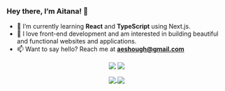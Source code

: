 ### Hey there, I’m Aitana! 👋

* 🌱 I’m currently learning **React** and **TypeScript** using Next.js.
* 💞 I love front-end development and am interested in building beautiful and functional websites and applications.
* 📫 Want to say hello? Reach me at **aeshough@gmail.com**

<p align="center"><a href="https://www.linkedin.com/in/aitanashough/"><img align="center" src="https://img.shields.io/badge/LinkedIn-6fd2f9?style=for-the-badge&logo=linkedin&logoColor=282a36"></a>
<a href="https://aitanas.github.io/portfolio/"><img align="center" src="https://img.shields.io/badge/portfolio-f65385?style=for-the-badge&logo=undertale"></a></p>
  
<p align="center">
<a href="https://github.com/anuraghazra/github-readme-stats">
  <img align="center" src="https://github-readme-stats.vercel.app/api?username=aitanas&show_icons=true&theme=dracula&hide=issues&hide_border=true&count_private=true" />
</a>
<a href="https://github.com/anuraghazra/github-readme-stats">
  <img align="center" src="https://github-readme-stats.vercel.app/api/top-langs/?username=aitanas&layout=compact&theme=dracula&hide_border=true" />
</a>
</p>
